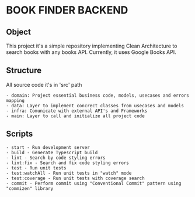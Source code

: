 # BOOK FINDER BACKEND

## Object

This project it's a simple repository implementing Clean Architecture to search books with any books API. Currently, it uses Google Books API.

## Structure
All source code it's in 'src' path

```
- domain: Project essential business code, models, usecases and errors mapping
- data: Layer to implement concrect classes from usecases and models
- infra: Comunicate with external API's and Frameworks
- main: Layer to call and initialize all project code
```

## Scripts

```
- start - Run development server
- build - Generate Typescript build
- lint - Search by code styling errors
- lint:fix - Search and fix code styling errors
- test - Run unit tests
- test:watchAll - Run unit tests in "watch" mode
- test:coverage - Run unit tests with coverage search
- commit - Perform commit using "Conventional Commit" pattern using "commizen" library
```


